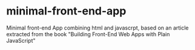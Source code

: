 # minimal-front-end-app
Minimal front-end App combining html and javascrpt, based on an article extracted from the book "Building Front-End Web Apps with Plain JavaScript"

